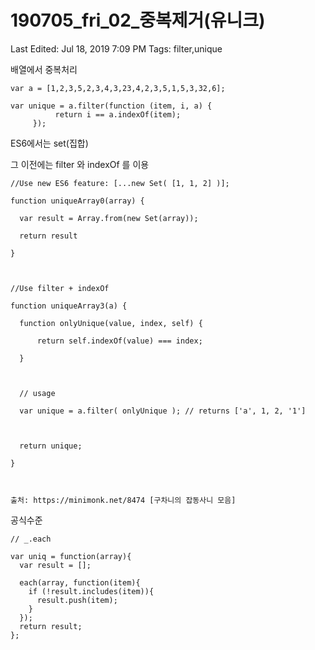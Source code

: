 # 190705_fri_02_중복제거(유니크)

Last Edited: Jul 18, 2019 7:09 PM
Tags: filter,unique

배열에서 중복처리 

    var a = [1,2,3,5,2,3,4,3,23,4,2,3,5,1,5,3,32,6];
    
    var unique = a.filter(function (item, i, a) {
              return i == a.indexOf(item); 
         });

ES6에서는 set(집합)

그 이전에는 filter 와 indexOf 를 이용

    //Use new ES6 feature: [...new Set( [1, 1, 2] )];
    
    function uniqueArray0(array) {
    
      var result = Array.from(new Set(array));
    
      return result    
    
    }
    
    
    
    //Use filter + indexOf
    
    function uniqueArray3(a) {
    
      function onlyUnique(value, index, self) { 
    
          return self.indexOf(value) === index;
    
      }
    
    
    
      // usage
    
      var unique = a.filter( onlyUnique ); // returns ['a', 1, 2, '1']
    
    
    
      return unique;
    
    }
    
    
    
    출처: https://minimonk.net/8474 [구차니의 잡동사니 모음]

공식수준

    // _.each
    
    var uniq = function(array){
      var result = [];
      
      each(array, function(item){
        if (!result.includes(item)){
          result.push(item);
        }
      });
      return result;
    };
